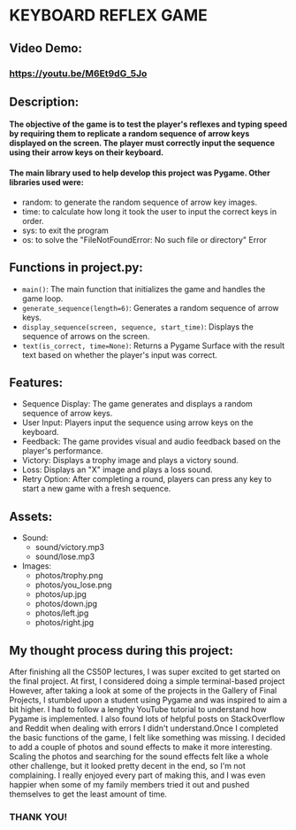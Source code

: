 # KEYBOARD REFLEX GAME
## Video Demo:
###  <https://youtu.be/M6Et9dG_5Jo>
## Description:
#### The objective of the game is to test the player's reflexes and typing speed by requiring them to replicate a random sequence of arrow keys displayed on the screen. The player must correctly input the sequence using their arrow keys on their keyboard. 


#### The main library used to help develop this project was Pygame. Other libraries used were:
- random: to generate the random sequence of arrow key images.
- time: to calculate how long it took the user to input the correct keys in order.
- sys: to exit the program
- os: to solve the "FileNotFoundError: No such file or directory" Error

## Functions in project.py:
- `main()`: The main function that initializes the game and handles the game loop.
- `generate_sequence(length=6)`: Generates a random sequence of arrow keys.
- `display_sequence(screen, sequence, start_time)`: Displays the sequence of arrows on the screen.
- `text(is_correct, time=None)`: Returns a Pygame Surface with the result text based on whether the player's input was correct.

## Features:
- Sequence Display: The game generates and displays a random sequence of arrow keys.
- User Input: Players input the sequence using arrow keys on the keyboard.
- Feedback: The game provides visual and audio feedback based on the player's performance.
- Victory: Displays a trophy image and plays a victory sound.
- Loss: Displays an "X" image and plays a loss sound.
- Retry Option: After completing a round, players can press any key to start a new game with a fresh sequence.

## Assets:
- Sound:
  - sound/victory.mp3
  - sound/lose.mp3
- Images:
  - photos/trophy.png
  - photos/you_lose.png
  - photos/up.jpg
  - photos/down.jpg
  - photos/left.jpg
  - photos/right.jpg

## My thought process during this project:

 After finishing all the CS50P lectures, I was super excited to get started on the final project. At first, I considered doing a simple terminal-based project However, after taking a look at some of the projects in the Gallery of Final Projects, I stumbled upon a student using Pygame and was inspired to aim a bit higher. I had to follow a lengthy YouTube tutorial to understand how Pygame is implemented. I also found lots of helpful posts on StackOverflow and Reddit when dealing with errors I didn't understand.Once I completed the basic functions of the game, I felt like something was missing. I decided to add a couple of photos and sound effects to make it more interesting. Scaling the photos and searching for the sound effects felt like a whole other challenge, but it looked pretty decent in the end, so I'm not complaining. I really enjoyed every part of making this, and I was even happier when some of my family members tried it out and pushed themselves to get the least amount of time.
 ### THANK YOU!
